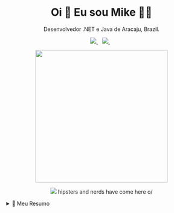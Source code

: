 <h1 align='center'>
  Oi 👋 Eu sou Mike 👨‍💻
</h1>

<p align='center'>
  Desenvolvedor .NET e Java de Aracaju, Brazil.
</p>



<p align='center'>
  <a href="https://www.linkedin.com/in/mike-farias/">
    <img src="https://img.shields.io/badge/linkedin-%230077B5.svg?&style=for-the-badge&logo=linkedin&logoColor=white" />
  </a>&nbsp;&nbsp;
  <a href="mailto:mikesantosfarias@gmail.com">
    <img src="https://img.shields.io/badge/Gmail-D14836?style=for-the-badge&logo=gmail&logoColor=white" />        
  </a>&nbsp;&nbsp;
  
</p>

<p align='center'>
  <a href="#"><img src="https://github-readme-stats.vercel.app/api?username=mikefarias&show_icons=true&count_private=true&theme=dark" width="350"></a>
</p>
<p align='center'>
  <a href="#"><img src="https://badges.pufler.dev/visits/mikefarias/mikefarias"></a> hipsters and nerds have come here o/
</p>

<details>
  <summary>📃 Meu Resumo</summary>


## Educação

- 📖 **Sistemas de Informação**\
📆 2011 - 2016\
📍 **Universidade Federal de Sergipe** - São Cristóvão, Brazil

## Experiência

<img align="right" src="https://img.shields.io/badge/Xamarin%20Forms-3498DB?logo=xamarin&logoColor=white" />

- 👨‍💻 **Desenvolvedor .NET **\
📆 2020 - Momento\
📍 **Protech Solutions** - Aracaju/SE, Brasil


<img align="right" src="https://img.shields.io/badge/C Sharp-239120?logo=c-sharp&logoColor=white" />
<img align="right" src="https://img.shields.io/badge/.NET-5C2D91?style=for-the-badge&logo=.net&logoColor=white" />
<img align="right" src="https://img.shields.io/badge/SQL%20Server-CC2927?logo=microsoft-sql-server&logoColor=white" />
<img align="right" src="https://img.shields.io/badge/Visual_Studio_2019-5C2D91?style=for-the-badge&logo=visual%20studio&logoColor=white" />
<img align="right" src="https://img.shields.io/badge/java-%23ED8B00.svg?&style=for-the-badge&logo=java&logoColor=white" />
<img align="right" src="https://img.shields.io/badge/Github-181717?logo=github&logoColor=white" />
<img align="right" src="https://img.shields.io/badge/NuGet-004880?style=for-the-badge&logo=nuget&logoColor=white" />


- 👨‍💻 **Técnico de Suporte de Sistemas**\
📆 2017 - 2020\
📍 **ESIG Softwre e Consultoria** - Aracaju/SE, Brasil

<img align="right" src="https://img.shields.io/badge/PostgreSQL-316192?style=for-the-badge&logo=postgresql&logoColor=white" />


- 👨‍💻 **Desenvolvedor Java EE**\
📆 2015 - 2016\
📍 **Universidade Federal de Sergipe** - São Cristóvão/SE, Brazil

<img align="right" src="https://img.shields.io/badge/java-%23ED8B00.svg?&style=for-the-badge&logo=java&logoColor=white" />
<img align="right" src="https://img.shields.io/badge/PostgreSQL-316192?style=for-the-badge&logo=postgresql&logoColor=white" />


-->

</details> 

